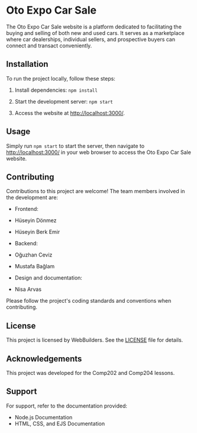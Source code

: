 # Oto Expo Car Sale

The Oto Expo Car Sale website is a platform dedicated to facilitating the buying and selling of both new and used cars. It serves as a marketplace where car dealerships, individual sellers, and prospective buyers can connect and transact conveniently.

## Installation

To run the project locally, follow these steps:

1. Install dependencies:
`npm install`


2. Start the development server:
`npm start`


3. Access the website at [http://localhost:3000/](http://localhost:3000/).

## Usage

Simply run `npm start` to start the server, then navigate to [http://localhost:3000/](http://localhost:3000/) in your web browser to access the Oto Expo Car Sale website.

## Contributing

Contributions to this project are welcome! The team members involved in the development are:

- Frontend:
- Hüseyin Dönmez
- Hüseyin Berk Emir

- Backend:
- Oğuzhan Ceviz
- Mustafa Bağlam

- Design and documentation:
- Nisa Arvas

Please follow the project's coding standards and conventions when contributing.

## License

This project is licensed by WebBuilders. See the [LICENSE](LICENSE) file for details.

## Acknowledgements

This project was developed for the Comp202 and Comp204 lessons.

## Support

For support, refer to the documentation provided:

- Node.js Documentation
- HTML, CSS, and EJS Documentation
